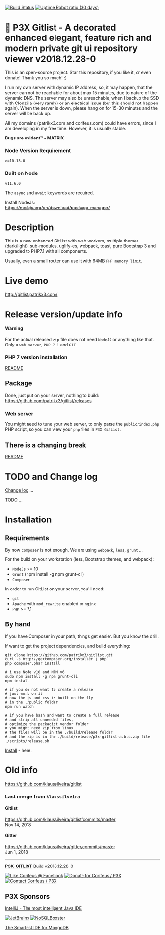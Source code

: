[//]: #@corifeus-header

  [![Build Status](https://travis-ci.org/patrikx3/gitlist.svg?branch=master)](https://travis-ci.org/patrikx3/gitlist) 
[![Uptime Robot ratio (30 days)](https://img.shields.io/uptimerobot/ratio/m780749701-41bcade28c1ea8154eda7cca.svg)](https://uptimerobot.patrikx3.com/)

 


 
# 🤖 P3X Gitlist - A decorated enhanced elegant, feature rich and modern private git ui repository viewer v2018.12.28-0  

This is an open-source project. Star this repository, if you like it, or even donate! Thank you so much! :)

I run my own server with dynamic IP address, so, it may happen, that the server can not be reachable for about max 15 minutes, due to nature of the dynamic DNS. The server may also be unreachable, when I backup the SSD with Clonzilla (very rarely) or an electrical issue (but this should not happen again). When the server is down, please hang on for 15-30 minutes and the server will be back up.

All my domains (patrikx3.com and corifeus.com) could have errors, since I am developing in my free time. However, it is usually stable.

**Bugs are evident™ - MATRIX️**

### Node Version Requirement 
``` 
>=10.13.0 
```  
   
### Built on Node 
``` 
v11.6.0
```   
   
The ```async``` and ```await``` keywords are required.

Install NodeJs:    
https://nodejs.org/en/download/package-manager/    



# Description  

                        
[//]: #@corifeus-header:end

This is a new enhanced GitList with web workers, multiple themes (dark/light), sub-modules, uglify-es, webpack, toast, pure Bootstrap 3 and upgraded to PHP7.1 with all components.  

Usually, even a small router can use it with 64MB `PHP memory limit`.   


# Live demo

http://gitlist.patrikx3.com/


# Release version/update info

#### Warning
For the actual released `zip` file does not need `NodeJS` or anything like that. Only a `web server`, `PHP 7.1` and `GIT`.

### PHP 7 version installation
 
[README](artifacts/php-7.2-ubuntu.md)

## Package
Done, just put on your server, nothing to build:   
https://github.com/patrikx3/gitlist/releases

### Web server
You might need to tune your web server, to only parse the `public/index.php` PHP script, so you can view your `php` files in `P3X GitList`. 

## There is a changing break
[README](change-break.md)


# TODO and Change log

[Change log](changelog.md) ...

[TODO](todo.md) ...

# Installation

## Requirements

By now `composer` is not enough. We are using `webpack`, `less`, `grunt` ...

For the build on your workstation (less, Bootstrap themes,  and webpack):

* ```NodeJs``` >= 10
* ```Grunt``` (npm install -g npm grunt-cli)
* `Composer`

In order to run GitList on your server, you'll need:

* ```git```
* ```Apache``` with ```mod_rewrite``` enabled or ```nginx```
* ```PHP``` >= 7.1 

## By hand

If you have Composer in your path, things get easier. But you know the drill.

If want to get the project dependencies, and build everything:

```
git clone https://github.com/patrikx3/gitlist.git
curl -s http://getcomposer.org/installer | php
php composer.phar install

# i use Node v10 and NPM v6
sudo npm install -g npm grunt-cli
npm install

# if you do not want to create a release
# just work on it
# now the js and css is built on the fly
# in the ./public folder
npm run watch

# if you have bash and want to create a full release
# and strip all unneeded files,
# optimize the packagist vendor folder
# you might need zip from linux
# the files will be in the ./build/release folder
# and the zip is in the ./build/release/p3x-gitlist-a.b.c.zip file
./scripts/release.sh

```

[Install](INSTALL.md) - here.

# Old info
https://github.com/klaussilveira/gitlist

### Last merge from `klaussilveira`

#### Gitlist
https://github.com/klaussilveira/gitlist/commits/master  
Nov 14, 2018

#### Gitter
https://github.com/klaussilveira/gitter/commits/master  
Jun 1, 2018


[//]: #@corifeus-footer

---

[**P3X-GITLIST**](https://pages.corifeus.com/gitlist) Build v2018.12.28-0 

[![Like Corifeus @ Facebook](https://img.shields.io/badge/LIKE-Corifeus-3b5998.svg)](https://www.facebook.com/corifeus.software) [![Donate for Corifeus / P3X](https://img.shields.io/badge/Donate-Corifeus-003087.svg)](https://www.paypal.com/cgi-bin/webscr?cmd=_s-xclick&hosted_button_id=QZVM4V6HVZJW6)  [![Contact Corifeus / P3X](https://img.shields.io/badge/Contact-P3X-ff9900.svg)](https://www.patrikx3.com/en/front/contact) 


## P3X Sponsors

[IntelliJ - The most intelligent Java IDE](https://www.jetbrains.com)
  
[![JetBrains](https://cdn.corifeus.com/assets/svg/jetbrains-logo.svg)](https://www.jetbrains.com/) [![NoSQLBooster](https://cdn.corifeus.com/assets/png/nosqlbooster-70x70.png)](https://www.nosqlbooster.com/)

[The Smartest IDE for MongoDB](https://www.nosqlbooster.com)
  
  
 

[//]: #@corifeus-footer:end


